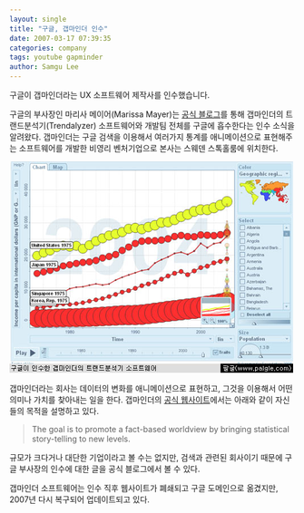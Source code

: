 ```yaml
---
layout: single
title: "구글, 갭마인더 인수"
date: 2007-03-17 07:39:35
categories: company
tags: youtube gapminder
author: Samgu Lee
---
```


구글이 갭마인더라는 UX 소프트웨어 제작사를 인수했습니다.

구글의 부사장인 마리사 메이어(Marissa Mayer)는 [공식 블로그](http://googleblog.blogspot.com/2007/03/world-in-motion.html)를 통해 갭마인더의 트랜드분석기(Trendalyzer) 소프트웨어와 개발팀 전체를 구글에 흡수한다는 인수 소식을 알려왔다. 갭마인더는 구글 검색을 이용해서 여러가지 통계를 애니메이션으로 표현해주는 소프트웨어를 개발한 비영리 벤처기업으로 본사는 스웨덴 스톡홀룸에 위치한다.

![구글이 인수한 갭마인더의 트랜드분석기](/assets/trend-analytics-of-gapminder.jpg)

갭마인더라는 회사는 데이터의 변화를 애니메이션으로 표현하고, 그것을 이용해서 어떤 의미나 가치를 찾아내는 일을 한다. 갭마인더의 [공식 웹사이트](http://www.gapminder.org/)에서는 아래와 같이 자신들의 목적을 설명하고 있다.

> The goal is to promote a fact-based worldview by bringing statistical story-telling to new levels.

규모가 크다거나 대단한 기업이라고 볼 수는 없지만, 검색과 관련된 회사이기 때문에 구글 부사장의 인수에 대한 글을 공식 블로그에서 볼 수 있다.

갭마인더 소프트웨어는 인수 직후 웹사이트가 폐쇄되고 구글 도메인으로 옮겼지만, 2007년 다시 복구되어 업데이트되고 있다.
